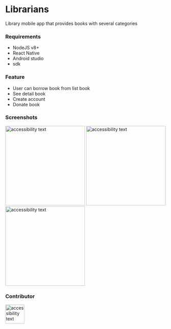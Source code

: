 # Librarians
Library mobile app that provides books with several categories

### Requirements
- NodeJS v8+
- React Native
- Android studio
- sdk

### Feature
- User can borrow book from list book
- See detail book
- Create account
- Donate book

### Screenshots
<p align="left">
  <img src="https://raw.githubusercontent.com/rezhariansyah/React-Native-Book-Library-Front-End/master/src/assets/documentations/Screenshot_1564673518.png" width="250" alt="accessibility text">
  <img src="https://raw.githubusercontent.com/rezhariansyah/React-Native-Book-Library-Front-End/master/src/assets/documentations/Screenshot_1564673536.png" width="250" alt="accessibility text">
  <img src="https://raw.githubusercontent.com/rezhariansyah/React-Native-Book-Library-Front-End/master/src/assets/documentations/Screenshot_1564673545.png" width="250" alt="accessibility text">
</p>

### Contributor
<p align="left">
  <img src="https://avatars0.githubusercontent.com/u/42859545?s=460&v=4" width="60" alt="accessibility text">
